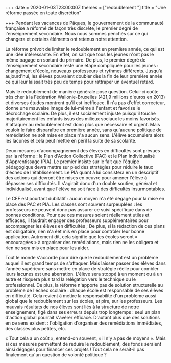 +++
date = 2020-01-03T23:00:00Z
themes = ["redoublement "]
title = "Une réforme passée en toute discrétion"

+++
Pendant les vacances de Pâques, le gouvernement de la communauté française a réformé de façon très discrète, le premier degré de l'enseignement secondaire. Nous nous sommes penchés sur ce qui changera et certains éléments ont retenus notre attention.

La réforme prévoit de limiter le redoublement en première année, ce qui est une idée intéressante. En effet, on sait que tous les jeunes n'ont pas le même bagage en sortant du primaire. De plus, le premier degré de l'enseignement secondaire reste une étape compliquée pour les jeunes : changement d'école, nouveaux professeurs et rythmes différents. Jusqu'à aujourd'hui, les élèves pouvaient doubler dès la fin de leur première année ce qui leur laissait très peu de temps pour rattraper un éventuel retard.

Mais le redoublement de manière générale pose question. Celui-ci coûte très cher à la Fédération Wallonie-Bruxelles (421,9 millions d'euros en 2013) et diverses études montrent qu'il est inefficace. Il n'a pas d'effet correcteur, donne une mauvaise image de lui-même à l'enfant et favorise le décrochage scolaire. De plus, il est socialement injuste puisqu'il touche majoritairement les enfants issus des milieux sociaux les moins favorisés. S'attaquer au redoublement est donc plus que nécessaire et urgent. Mais vouloir le faire disparaître en première année, sans qu'aucune politique de remédiation ne soit mise en place n'a aucun sens. L'élève accumulera alors les lacunes et cela peut mettre en péril la suite de sa scolarité.

Deux mesures d'accompagnement des élèves en difficultés sont prévues par la réforme : le Plan d'Action Collective (PAC) et le Plan Individualisé d'Apprentissage (PIA). Le premier insiste sur le fait que l'équipe pédagogique devra mettre sur pied des stratégies pour réduire le taux d'échec de l'établissement. Le PIA quant à lui consistera en un descriptif des actions qui devront être mises en oeuvre pour amener l'élève à dépasser ses difficultés. Il s'agirait donc d'un double soutien, général et individualisé, avant que l'élève ne soit face à des difficultés insurmontables.

Le CEF est pourtant dubitatif : aucun moyen n'a été dégagé pour la mise en place des PAC et PIA. Les classes sont souvent surpeuplées : les professeurs ne peuvent donc pas assurer ce suivi spécifique dans de bonnes conditions. Pour que ces mesures soient réellement utiles et efficaces, il faudrait engager des professeurs supplémentaires pour accompagner les élèves en difficultés ; De plus, si la rédaction de ces plans est obligatoire, rien n'a éét mis en place pour contrôler leur bonne application. Autrement dit, cela signifie que les écoles seront « encouragées » à organiser des remédiations, mais rien ne les obligera et rien ne sera mis en place pour les aider.

Tout le monde s'accorde pour dire que le redoublement est un problème auquel il est grand temps de s'attaquer. Mais laisser passer des élèves dans l'année supérieure sans mettre en place de stratégie réelle pour combler leurs lacunes est une aberration. L'élève sera stoppé à un moment ou à un autre et risquera plus tard la relégation vers le technique ou le professionnel. De plus, la réforme n'apporte pas de solution structurelle au problème de l'échec scolaire : chaque école est responsable de ses élèves en difficulté. Cela revient à mettre la responsabilité d'un problème aussi global que le redoublement sur les écoles, et pire, sur les professeurs. Les mauvais résultats de nos élèves sont liés à la structure de notre enseignement, figé dans ses erreurs depuis trop longtemps : seul un plan d'action global pourrait s'avérer efficace. D'autant plus que des solutions en ce sens existent : l'obligation d'organiser des remédiations immédiates, des classes plus petites, etc.

« Tout cela a un coût », entend-on souvent, « il n'y a pas de moyens ». Mais si ces mesures permettent de réduire le redoublement, des fonds seraient ainsi dégagés pour financer ces projets ! Tout cela ne serait-il pas finalement qu'un question de volonté politique ?